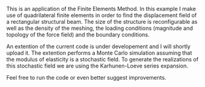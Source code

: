 This is an application of the Finite Elements Method.
In this example I make use of quadrilateral finite elements in order to find the displacement field of a rectangular structural beam. The size of the structure is reconfigurable as well as 
the density of the meshing, the loading conditions (magnitude and topology of the force field) and the boundary conditions.

An extention of the current code is under developement and I will shortly upload it. The extention performs a Monte Carlo simulation assuming that the modulus of elasticity is a stochastic field.
To generate the realizations of this stochastic field we are using the Karhunen-Loeve series expansion.

Feel free to run the code or even better suggest improvements.
